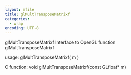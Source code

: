 ```yaml
---
layout: mfile
title: glMultTransposeMatrixf
categories:
  - wrap
encoding: UTF-8
---
```


glMultTransposeMatrixf  Interface to OpenGL function glMultTransposeMatrixf

usage:  glMultTransposeMatrixf( m )

C function:  void glMultTransposeMatrixf(const GLfloat\* m)